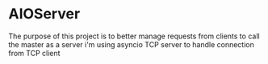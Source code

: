 # AIOServer
The purpose of this project is to better manage requests from clients to call the master
as a server i'm using asyncio TCP server to handle connection from TCP client
